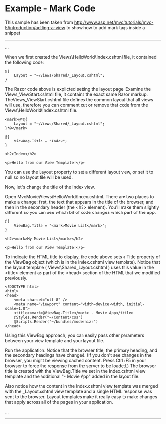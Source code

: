 ﻿<properties pageTitle="Documentation Example - Mark code" metaKeywords="" description="This is an example document" services="" documentationCenter="" title="Documentation Example - Inline code" solutions="" authors="" videoId="" scriptId="" />

# Example - Mark Code #

This sample has been taken from http://www.asp.net/mvc/tutorials/mvc-5/introduction/adding-a-view to show how to add mark tags inside a snippet

---
...

When we first created the Views\HelloWorld\Index.cshtml file, it contained the following code:

````
@{
    Layout = "~/Views/Shared/_Layout.cshtml";
}
````
	
The Razor code above is explicted setting the layout page. Examine the Views\_ViewStart.cshtml file, it contains the exact same Razor markup. TheViews\_ViewStart.cshtml file defines the common layout that all views will use, therefore you can comment out or remove that code from the  Views\HelloWorld\Index.cshtml file.

````
<mark>@*@{
    Layout = "~/Views/Shared/_Layout.cshtml";
}*@</mark>

@{
    ViewBag.Title = "Index";
}

<h2>Index</h2>

<p>Hello from our View Template!</p>
````

You can use the Layout property to set a different layout view, or set it to null so no layout file will be used.

Now, let's change the title of the Index view.

Open MvcMovie\Views\HelloWorld\Index.cshtml. There are two places to make a change: first, the text that appears in the title of the browser, and then in the secondary header (the &lt;h2&gt; element). You'll make them slightly different so you can see which bit of code changes which part of the app.

````
@{
    ViewBag.Title = "<mark>Movie List</mark>";
}

<h2><mark>My Movie List</mark></h2>

<p>Hello from our View Template!</p>
````

To indicate the HTML title to display, the code above sets a Title property of the ViewBag object (which is in the Index.cshtml view template). Notice that the layout template  ( Views\Shared\_Layout.cshtml ) uses this value in the &lt;title&gt; element as part of the &lt;head&gt; section of the HTML that we modified previously.

````
<!DOCTYPE html>
<html>
<head>
    <meta charset="utf-8" />
    <meta name="viewport" content="width=device-width, initial-scale=1.0">
    <title><mark>@ViewBag.Title</mark> - Movie App</title>
    @Styles.Render("~/Content/css")
    @Scripts.Render("~/bundles/modernizr")
</head>
````

Using this ViewBag approach, you can easily pass other parameters between your view template and your layout file.

Run the application. Notice that the browser title, the primary heading, and the secondary headings have changed. (If you don't see changes in the browser, you might be viewing cached content. Press Ctrl+F5 in your browser to force the response from the server to be loaded.) The browser title is created with the  ViewBag.Title we set in the Index.cshtml view template  and the additional  "- Movie App" added in the layout file.

Also notice how the content in the Index.cshtml view template was merged with the _Layout.cshtml view template and a single HTML response was sent to the browser. Layout templates make it really easy to make changes that apply across all of the pages in your application.

...

---
